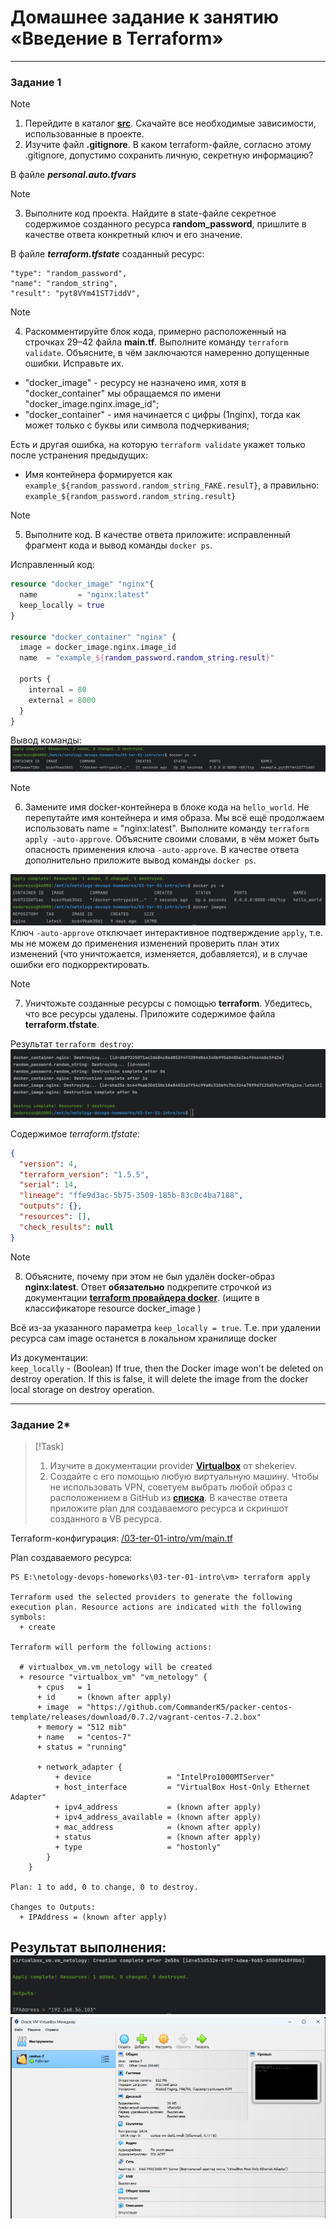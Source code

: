 # Домашнее задание к занятию «Введение в Terraform»

------

### Задание 1

> [!NOTE]
> 1. Перейдите в каталог [**src**](https://github.com/netology-code/ter-homeworks/tree/main/01/src). Скачайте все необходимые зависимости, использованные в проекте. 
> 2. Изучите файл **.gitignore**. В каком terraform-файле, согласно этому .gitignore, допустимо сохранить личную, секретную информацию?

В файле _**personal.auto.tfvars**_  

> [!NOTE]
> 3. Выполните код проекта. Найдите в state-файле секретное содержимое созданного ресурса **random_password**, пришлите в качестве ответа конкретный ключ и его значение.

В файле _**terraform.tfstate**_ созданный ресурс: 
```
"type": "random_password",  
"name": "random_string",  
"result": "pyt8VYm41ST7iddV",
```

> [!NOTE]
> 4. Раскомментируйте блок кода, примерно расположенный на строчках 29–42 файла **main.tf**.
Выполните команду ```terraform validate```. Объясните, в чём заключаются намеренно допущенные ошибки. Исправьте их.
    
* "docker_image" - ресурсу не назначено имя, хотя в "docker_container" мы обращаемся по имени "docker_image.nginx.image_id";  
* "docker_container" - имя начинается с цифры (1nginx), тогда как может только с буквы или символа подчеркивания; 

Есть и другая ошибка, на которую `terraform validate` укажет только после устранения предыдущих:
* Имя контейнера формируется как `example_${random_password.random_string_FAKE.resulT}`, а правильно:
`example_${random_password.random_string.result}`

> [!NOTE]
> 5. Выполните код. В качестве ответа приложите: исправленный фрагмент кода и вывод команды ```docker ps```.


Исправленный код:
```terraform
resource "docker_image" "nginx"{
  name         = "nginx:latest"
  keep_locally = true
}

resource "docker_container" "nginx" {
  image = docker_image.nginx.image_id
  name  = "example_${random_password.random_string.result}"

  ports {
    internal = 80
    external = 8000
  }
}
```
Вывод команды:
![](img/01.png)   

> [!NOTE]
> 6. Замените имя docker-контейнера в блоке кода на ```hello_world```. Не перепутайте имя контейнера и имя образа. Мы всё ещё продолжаем использовать name = "nginx:latest". Выполните команду ```terraform apply -auto-approve```.
Объясните своими словами, в чём может быть опасность применения ключа  ```-auto-approve```. В качестве ответа дополнительно приложите вывод команды ```docker ps```.

![](img/02.png "terraform apply")  
Ключ `-auto-approve` отключает интерактивное подтверждение `apply`, т.е. мы не можем до применения изменений проверить
план этих изменений (что уничтожается, изменяется, добавляется), и в случае ошибки его подкорректировать.

> [!NOTE]
> 7. Уничтожьте созданные ресурсы с помощью **terraform**. Убедитесь, что все ресурсы удалены. Приложите содержимое файла **terraform.tfstate**.
    
Результат `terraform destroy`:
![](img/03.png "terraform destroy") 

Содержимое _terraform.tfstate_:
```json
{
  "version": 4,
  "terraform_version": "1.5.5",
  "serial": 14,
  "lineage": "ffe9d3ac-5b75-3509-185b-83c0c4ba7188",
  "outputs": {},
  "resources": [],
  "check_results": null
}
```

> [!NOTE]
> 8. Объясните, почему при этом не был удалён docker-образ **nginx:latest**. Ответ **обязательно** подкрепите строчкой из документации [**terraform провайдера docker**](https://docs.comcloud.xyz/providers/kreuzwerker/docker/latest/docs).  (ищите в классификаторе resource docker_image )

Всё из-за указанного параметра `keep_locally = true`. Т.е. при удалении ресурса сам image останется в локальном хранилище docker

Из документации:  
`keep_locally` - (Boolean) If true, then the Docker image won't be deleted on destroy operation. If this is false, it will delete the image from the docker local storage on destroy operation.

------


### Задание 2*

> [!Task]
> 1. Изучите в документации provider [**Virtualbox**](https://docs.comcloud.xyz/providers/shekeriev/virtualbox/latest/docs) от 
shekeriev.
> 2. Создайте с его помощью любую виртуальную машину. Чтобы не использовать VPN, советуем выбрать любой образ с расположением в GitHub из [**списка**](https://www.vagrantbox.es/).
В качестве ответа приложите plan для создаваемого ресурса и скриншот созданного в VB ресурса. 

Terraform-конфигурация: [/03-ter-01-intro/vm/main.tf](vm/main.tf)

Plan создаваемого ресурса:  
```shell
PS E:\netology-devops-homeworks\03-ter-01-intro\vm> terraform apply  

Terraform used the selected providers to generate the following execution plan. Resource actions are indicated with the following symbols:
  + create

Terraform will perform the following actions:

  # virtualbox_vm.vm_netology will be created
  + resource "virtualbox_vm" "vm_netology" {
      + cpus   = 1
      + id     = (known after apply)
      + image  = "https://github.com/CommanderK5/packer-centos-template/releases/download/0.7.2/vagrant-centos-7.2.box"
      + memory = "512 mib"
      + name   = "centos-7"
      + status = "running"

      + network_adapter {
          + device                 = "IntelPro1000MTServer"
          + host_interface         = "VirtualBox Host-Only Ethernet Adapter"
          + ipv4_address           = (known after apply)
          + ipv4_address_available = (known after apply)
          + mac_address            = (known after apply)
          + status                 = (known after apply)
          + type                   = "hostonly"
        }
    }

Plan: 1 to add, 0 to change, 0 to destroy.

Changes to Outputs:
  + IPAddress = (known after apply)
```

Результат выполнения:
![](img/04.png)
![](img/05.png)  
------
